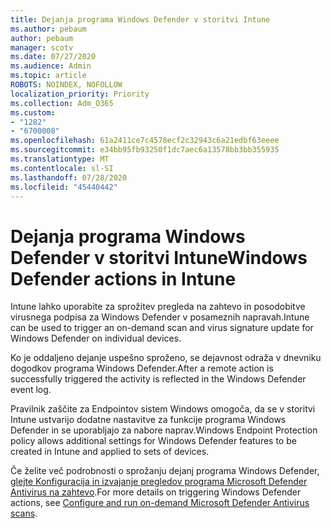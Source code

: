 ```yaml
---
title: Dejanja programa Windows Defender v storitvi Intune
ms.author: pebaum
author: pebaum
manager: scotv
ms.date: 07/27/2020
ms.audience: Admin
ms.topic: article
ROBOTS: NOINDEX, NOFOLLOW
localization_priority: Priority
ms.collection: Adm_O365
ms.custom:
- "1282"
- "6700008"
ms.openlocfilehash: 61a2411ce7c4578ecf2c32943c6a21edbf63eeee
ms.sourcegitcommit: e34bb95fb93250f1dc7aec6a13578bb3bb355935
ms.translationtype: MT
ms.contentlocale: sl-SI
ms.lasthandoff: 07/28/2020
ms.locfileid: "45440442"
---
```

# <a name="windows-defender-actions-in-intune"></a><span data-ttu-id="d768d-102">Dejanja programa Windows Defender v storitvi Intune</span><span class="sxs-lookup"><span data-stu-id="d768d-102">Windows Defender actions in Intune</span></span>

<span data-ttu-id="d768d-103">Intune lahko uporabite za sprožitev pregleda na zahtevo in posodobitve virusnega podpisa za Windows Defender v posameznih napravah.</span><span class="sxs-lookup"><span data-stu-id="d768d-103">Intune can be used to trigger an on-demand scan and virus signature update for Windows Defender on individual devices.</span></span>

<span data-ttu-id="d768d-104">Ko je oddaljeno dejanje uspešno sproženo, se dejavnost odraža v dnevniku dogodkov programa Windows Defender.</span><span class="sxs-lookup"><span data-stu-id="d768d-104">After a remote action is successfully triggered the activity is reflected in the Windows Defender event log.</span></span>

<span data-ttu-id="d768d-105">Pravilnik zaščite za Endpointov sistem Windows omogoča, da se v storitvi Intune ustvarijo dodatne nastavitve za funkcije programa Windows Defender in se uporabljajo za nabore naprav.</span><span class="sxs-lookup"><span data-stu-id="d768d-105">Windows Endpoint Protection policy allows additional settings for Windows Defender features to be created in Intune and applied to sets of devices.</span></span>

<span data-ttu-id="d768d-106">Če želite več podrobnosti o sprožanju dejanj programa Windows Defender, [glejte Konfiguracija in izvajanje pregledov programa Microsoft Defender Antivirus na zahtevo](https://docs.microsoft.com/windows/security/threat-protection/windows-defender-antivirus/run-scan-windows-defender-antivirus).</span><span class="sxs-lookup"><span data-stu-id="d768d-106">For more details on triggering Windows Defender actions, see [Configure and run on-demand Microsoft Defender Antivirus scans](https://docs.microsoft.com/windows/security/threat-protection/windows-defender-antivirus/run-scan-windows-defender-antivirus).</span></span>